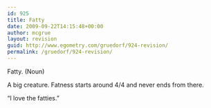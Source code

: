 ```yaml
---
id: 925
title: Fatty
date: 2009-09-22T14:15:48+00:00
author: mcgrue
layout: revision
guid: http://www.egometry.com/gruedorf/924-revision/
permalink: /gruedorf/924-revision/
---
```

Fatty. (Noun)

A big creature. Fatness starts around 4/4 and never ends from there.

&#8220;I love the fatties.&#8221;